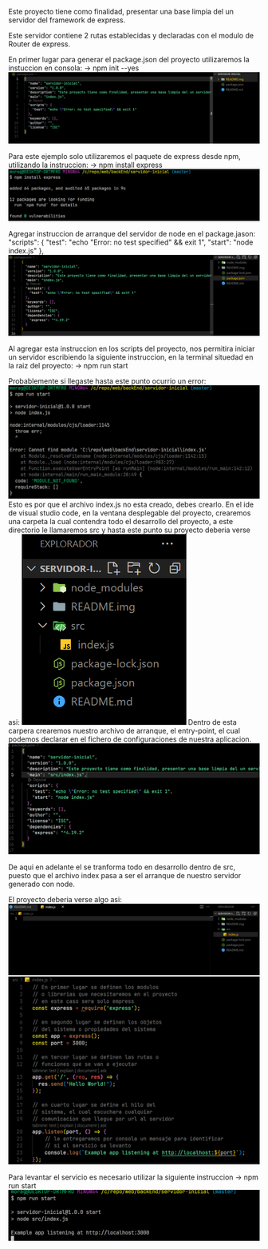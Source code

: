 Este proyecto tiene como finalidad, presentar una base limpia del un servidor del
framework de express.

Este servidor contiene 2 rutas establecidas y declaradas con el modulo de Router de express.

En primer lugar para generar el package.json del proyecto utilizaremos la instuccion en consola:
-> npm init --yes
![alt text](README.img/init-yess.png)

Para este ejemplo solo utilizaremos el paquete de express desde npm,
utilizando la instruccion:
-> npm install express
![alt text](README.img/express.png)

Agregar instruccion de arranque del servidor de node en el package.jason:
"scripts": {
    "test": "echo \"Error: no test specified\" && exit 1",
    "start": "node index.js"
},
![alt text](README.img/package-init.png)

Al agregar esta instruccion en los scripts del proyecto, nos permitira
iniciar un servidor escribiendo la siguiente instruccion, en la terminal
situedad en la raiz del proyecto:
-> npm run start

Probablemente si llegaste hasta este punto ocurrio un error:
![alt text](README.img/error-start.png)
Esto es por que el archivo index.js no esta creado, debes crearlo.
En el ide de visual studio code, en la ventana desplegable del proyecto,
crearemos una carpeta la cual contendra todo el desarrollo del proyecto,
a este directorio le llamaremos src y hasta este punto su proyecto deberia verse
asi:
![alt text](README.img/src-index.png)
Dentro de esta carpera crearemos nuestro archivo de arranque, el entry-point,
el cual podemos declarar en el fichero de configuraciones de nuestra aplicacion.
![alt text](README.img/entry-point.png)

De aqui en adelante el se tranforma todo en desarrollo dentro de src,
puesto que el archivo index pasa a ser el arranque de nuestro servidor
generado con node.

El proyecto deberia verse algo asi:
![alt text](README.img/servidor.png)
![alt text](README.img/archivo-arranque.png)

Para levantar el servicio es necesario utilizar la siguiente instruccion
-> npm run start
![alt text](README.img/servidor-run.png)
